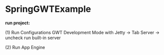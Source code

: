 # SpringGWTExample
<p><strong>run project:</strong></p>
<p>(1) Run Configurations GWT Development Mode with Jetty -> Tab Server -> uncheck run built-in server</p>
<p>(2) Run App Engine</p>